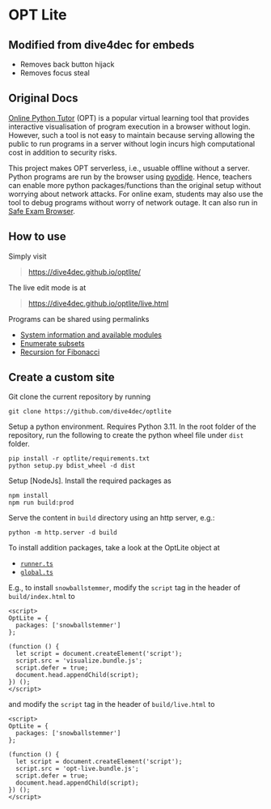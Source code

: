 # OPT Lite

## Modified from dive4dec for embeds

- Removes back button hijack
- Removes focus steal

## Original Docs

[Online Python Tutor](https://pythontutor.com/) (OPT) is a popular virtual learning tool that provides interactive visualisation of program execution in a browser without login. However, such a tool is not easy to maintain because serving allowing the public to run programs in a server without login incurs high computational cost in addition to security risks. 

This project makes OPT serverless, i.e., usuable offline without a server. Python programs are run by the browser using [pyodide](https://pyodide.org). Hence, teachers can enable more python packages/functions than the original setup without worrying about network attacks. For online exam, students may also use the tool to debug programs without worry of network outage. It can also run in [Safe Exam Browser](https://safeexambrowser.org/).

## How to use

Simply visit 

> https://dive4dec.github.io/optlite/

The live edit mode is at

> https://dive4dec.github.io/optlite/live.html

Programs can be shared using permalinks

- [System information and available modules](https://dive4dec.github.io/optlite/live.html#code=from%20sys%20import%20*%0Ahelp%28%22modules%22%29&curInstr=2&mode=display&origin=opt-live.js&py=pyodide&rawInputLstJSON=%5B%5D)
- [Enumerate subsets](https://dive4dec.github.io/optlite/live.html#code=import%20functools%0A%0A%0A%40functools.lru_cache%0Adef%20combination%28n,%20k%29%3A%0A%20%20%20%20output%20%3D%20%5B%5D%0A%20%20%20%20if%200%20%3C%3D%20k%20%3C%3D%20n%3A%0A%20%20%20%20%20%20%20%20if%20k%20%3D%3D%200%3A%0A%20%20%20%20%20%20%20%20%20%20%20%20output.append%28set%28%29%29%0A%20%20%20%20%20%20%20%20else%3A%0A%20%20%20%20%20%20%20%20%20%20%20%20output.extend%28combination%28n%20-%201,%20k%29%29%0A%20%20%20%20%20%20%20%20%20%20%20%20output.extend%28%7B*s,%20n%20-%201%7D%20for%20s%20in%20combination%28n%20-%201,%20k%20-%201%29%29%0A%20%20%20%20return%20output%0A%0An%20%3D%203%0Apowersets%20%3D%20%5Bcombination%283,%20k%29%20for%20k%20in%20range%284%29%5D&curInstr=142&mode=display&origin=opt-live.js&py=pyodide&rawInputLstJSON=%5B%5D)
- [Recursion for Fibonacci](https://dive4dec.github.io/optlite/#code=import%20functools%0A%0A%23pythontutor_skip%3A%20argument_string%0Adef%20argument_string%28*args,%20**kwargs%29%3A%0A%20%20%20%20%22%22%22Return%20the%20string%20representation%20of%20the%20list%20of%20arguments.%22%22%22%0A%20%20%20%20return%20%22%28%7B%7D%29%22.format%28%22,%20%22.join%28%5B*%5B%22%7B!r%7D%22.format%28v%29%20for%20v%20in%20args%5D,*%5B%22%7B%7D%3D%7B!r%7D%22.format%28k,%20v%29%20for%20k,%20v%20in%20kwargs.items%28%29%5D%5D%29%29%0A%0Adef%20print_function_call%28f%29%3A%0A%20%20%20%20%22%22%22Decorate%20a%20recursive%20function%20to%20print%20the%20call%20stack.%22%22%22%0A%20%20%20%20%40functools.wraps%28f%29%20%20%23%20give%20wrapper%20the%20identity%20of%20f%20and%20more%0A%20%20%20%20def%20wrapper%28*args,%20**kwargs%29%3A%0A%20%20%20%20%20%20%20%20nonlocal%20count,%20depth%0A%20%20%20%20%20%20%20%20count%20%2B%3D%201%0A%20%20%20%20%20%20%20%20depth%20%2B%3D%201%0A%20%20%20%20%20%20%20%20call%20%3D%20%22%7B%7D%7B%7D%22.format%28f.__name__,%20argument_string%28*args,%20**kwargs%29%29%0A%20%20%20%20%20%20%20%20print%28%22%7B%3A%3E3%7D%3A%7B%7D%7B%7D%22.format%28count,%20%22%7C%22%20*%20depth,%20call%29%29%0A%20%20%20%20%20%20%20%20value%20%3D%20f%28*args,%20**kwargs%29%20%20%23%20calls%20f%0A%20%20%20%20%20%20%20%20depth%20-%3D%201%0A%20%20%20%20%20%20%20%20if%20depth%20%3D%3D%20-1%3A%0A%20%20%20%20%20%20%20%20%20%20%20%20print%28%22Done%22%29%0A%20%20%20%20%20%20%20%20%20%20%20%20count%20%3D%200%0A%20%20%20%20%20%20%20%20return%20value%0A%0A%20%20%20%20count,%20depth%20%3D%200,%20-1%0A%20%20%20%20return%20wrapper%20%20%23%20return%20the%20decorated%20function%0A%20%20%20%20%0A%40print_function_call%0Adef%20fibonacci%28n%29%3A%0A%20%20%20%20return%20fibonacci%28n%20-%201%29%20%2B%20fibonacci%28n%20-%202%29%20if%20n%20%3E%201%20else%201%20if%20n%20%3D%3D%201%20else%200&mode=edit&origin=opt-frontend.js&rawInputLstJSON=%5B%5D&testCasesJSON=%5B%22assert%20fibonacci%280%29%20%3D%3D%200%22,%22assert%20fibonacci%281%29%20%3D%3D%201%22,%22assert%20fibonacci%282%29%20%3D%3D%201%22,%22assert%20fibonacci%283%29%20%3D%3D%202%22,%22assert%20fibonacci%284%29%20%3D%3D%203%22,%22assert%20fibonacci%285%29%20%3D%3D%205%22%5D)

## Create a custom site

Git clone the current repository by running

```
git clone https://github.com/dive4dec/optlite
```

Setup a python environment. Requires Python 3.11. In the root folder of the repository, run the following to create the python wheel file under `dist` folder.

```
pip install -r optlite/requirements.txt
python setup.py bdist_wheel -d dist
```

Setup [NodeJs]. Install the required packages as

```
npm install
npm run build:prod
```

Serve the content in `build` directory using an http server, e.g.:

```
python -m http.server -d build
```

To install addition packages, take a look at the OptLite object at
- [`runner.ts`](js/pyodide/runner.ts)
- [`global.ts`](js/pyodide/global.ts)

E.g., to install `snowballstemmer`, modify the `script` tag in the header of `build/index.html` to

```
<script>
OptLite = {
  packages: ['snowballstemmer']
};

(function () {
  let script = document.createElement('script');
  script.src = 'visualize.bundle.js';
  script.defer = true;
  document.head.appendChild(script);
}) ();
</script>
```

and modify the `script` tag in the header of `build/live.html` to

```
<script>
OptLite = {
  packages: ['snowballstemmer']
};

(function () {
  let script = document.createElement('script');
  script.src = 'opt-live.bundle.js';
  script.defer = true;
  document.head.appendChild(script);
}) ();
</script>
```



